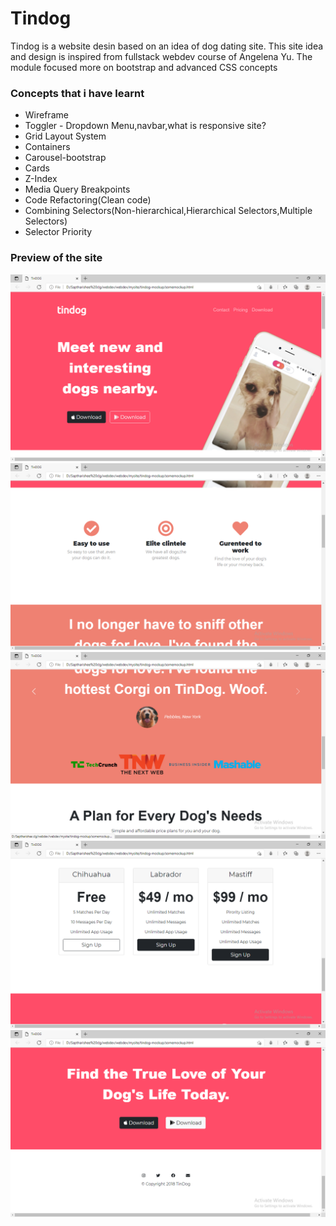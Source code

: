 # Tindog
Tindog is a website desin based on an idea of dog dating site.
This site idea and design is inspired from fullstack webdev course of Angelena Yu.
The module focused more on bootstrap and advanced CSS concepts 
<h3>Concepts that i have learnt  </h3>
<ul>
  <li>Wireframe</li>
  <li>Toggler - Dropdown Menu,navbar,what is responsive site? </li>
   <li>Grid Layout System</li>
 <li>Containers</li>
 <li>Carousel-bootstrap</li>
 <li>Cards</li>
 <li>Z-Index</li>
 <li>Media Query Breakpoints</li>
 <li>Code Refactoring(Clean code)</li>
 <li>Combining Selectors(Non-hierarchical,Hierarchical Selectors,Multiple Selectors)</li>
 <li>Selector Priority</li>
</ul>
<h3>Preview of the site</h3>
<img src="tindog1.PNG" alt="Tittle" >
<img src="tindog2.PNG" alt="feature" >
<img src="tindog3.PNG" alt="testrimonial" >
<img src="tindog4.PNG" alt="pricing" >
<img src="tindog5.PNG" alt="download" >
